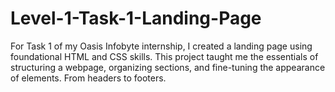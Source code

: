 # Level-1-Task-1-Landing-Page
For Task 1 of my Oasis Infobyte internship, I created a landing page using foundational HTML and CSS skills. This project taught me the essentials of structuring a webpage, organizing sections, and fine-tuning the appearance of elements. From headers to footers.
